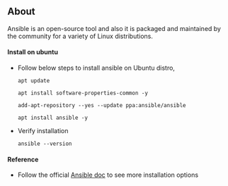 ## About
Ansible is an open-source tool and also it is packaged and maintained by the community for a variety of Linux distributions.

#### Install on ubuntu
- Follow below steps to install ansible on Ubuntu  distro,
  ```
  apt update
  ```
  ```
  apt install software-properties-common -y
  ```
  ```
  add-apt-repository --yes --update ppa:ansible/ansible
  ```
  ```
  apt install ansible -y
  ```
- Verify installation
  ```
  ansible --version
  ```

#### Reference
- Follow the official [Ansible doc](https://docs.ansible.com/ansible/latest/installation_guide/installation_distros.html#installing-ansible-on-ubuntu) to see more installation options
